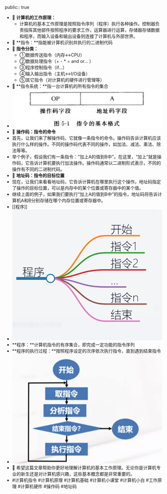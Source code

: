 public:: true

- 🔵 **计算机的工作原理：**
	- 计算机的基本工作原理是按照指令序列（程序）执行各种操作。控制器负责指挥其他部件按照程序的要求工作，运算器进行运算，存储器存储数据和程序，而输入设备和输出设备则连接了计算机与外部世界。
- 🔵 **指令：**指能被计算机识别并执行的二进制代码
- 🔵 **指令分类：**
	- ①数据传送指令（内存↔CPU）
	- ②数据处理指令（+ - *  ÷ and or... ）
	- ③程序控制指令（if...）
	- ④输入输出指令（主机↔I/O设备）
	- ⑤其它指令（对计算机的硬件进行管理等）
- 🔵 **指令系统：**指一台计算机的所有指令的集合
- ![image.png](../assets/image_1696850657441_0.png)
- 🔵 **操作码：指令的命令**
- 首先，让我们来了解操作码，它就像一条指令的命令。操作码告诉计算机应该执行什么样的操作。不同的操作码代表不同的操作，如加法、减法、乘法、除法等等。
- 举个例子，假设我们有一条指令：“加上A的值到B中”。在这里，“加上”就是操作码，它告诉计算机要执行加法操作。操作码通常以二进制形式表示，不同的操作有不同的二进制代码。
- 🔵 **地址码：指令的目标位置**
- 现在，让我们来看看地址码，它告诉计算机在哪里执行这个操作。地址码指定了操作的目标位置，可以是内存中的某个位置或寄存器中的某个值。
- 继续上面的例子，如果我们要执行“加上A的值到B中”的指令，地址码将告诉计算机A和B分别存储在哪个内存位置或寄存器中。
- [[程序]]
- ![image.png](../assets/image_1696851255522_0.png)
- **程序：**计算机指令的有序集合，即完成一定功能的指令序列
- **程序的执行过程：**按照程序设定的次序依次执行指令，直到遇到结束指令
- ![IMG_1168(20231009-193808).PNG](../assets/IMG_1168(20231009-193808)_1696851515426_0.PNG)
- 🔵 希望这篇文章帮助你更好地理解计算机的基本工作原理。无论你是计算机专业的新生还是对计算机感兴趣，这些基本概念都是非常重要的。
- #计算机指令 #计算机原理 #计算机基础 #计算机小课堂 #计算机小白 #工作原理 #计算机硬件 #操作码 #地址码
